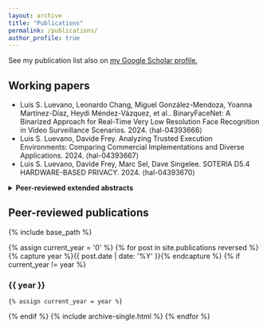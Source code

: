 ```yaml
---
layout: archive
title: "Publications"
permalink: /publications/
author_profile: true
---
```


See my publication list also on <u><a href="https://scholar.google.com/citations?user=mo8ddGYAAAAJ">my Google Scholar profile</a>.</u>

## Working papers

* Luis S. Luevano, Leonardo Chang, Miguel González-Mendoza, Yoanna Martínez-Díaz, Heydi Méndez-Vázquez, et al.. BinaryFaceNet: A Binarized Approach for Real-Time Very Low Resolution Face Recognition in Video Surveillance Scenarios. 2024. ⟨hal-04393666⟩
* Luis S. Luevano, Davide Frey. Analyzing Trusted Execution Environments: Comparing Commercial Implementations and Diverse Applications. 2024. ⟨hal-04393667⟩
* Luis S. Luevano, Davide Frey, Marc Sel, Dave Singelee. SOTERIA D5.4 HARDWARE-BASED PRIVACY. 2024. ⟨hal-04393670⟩

<details>
<summary><strong>Peer-reviewed extended abstracts</strong></summary>

<ul>
<li>Luis S. Luevano, Miguel González-Mendoza, Yoanna Martínez-Díaz, Heydi Méndez-Vázquez. Exploring the Potential for Real-Time Vision Transformer-Level Precision on Face Recognition Scenarios through Binarization on Embedded Systems.  ICCVW 2023 - IEEE/CVF International Conference on Computer Vision Workshops, Oct 2023, Paris, France. 2023. (hal-04393662)
<ul>
<li><a href="/files/ICCV23_LXAI_ExtendedAbstract.pdf">Extended abstract</a></li>
<li><a href="/files/LUEVANO-GARCIA-Luis-Santiago-WIDE-ICCVW2023-Poster-LXAI.pdf">Poster</a></li>
</ul>
</li>
</ul>

</details>

## Peer-reviewed publications

{% include base_path %}

{% assign current_year = '0' %}
{% for post in site.publications reversed %}
  {% capture year %}{{ post.date | date: '%Y' }}{% endcapture %}
  {% if current_year != year %} 
### {{ year }}
    {% assign current_year = year %}
  {% endif %}
  {% include archive-single.html %}
{% endfor %}
